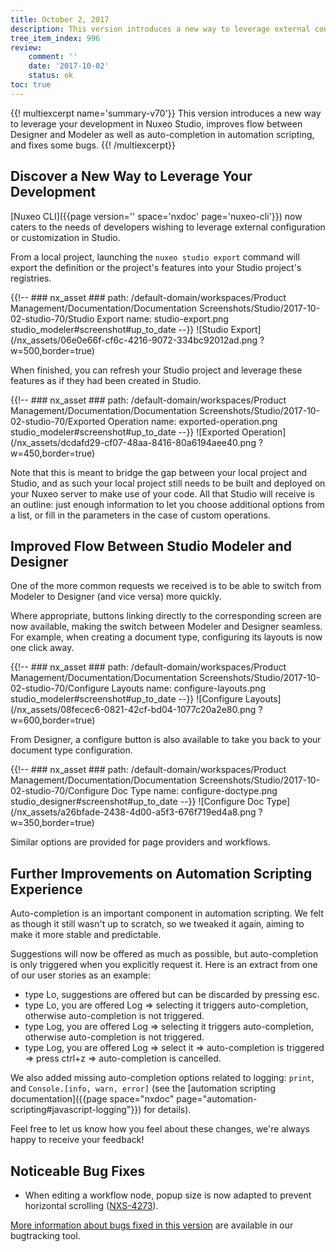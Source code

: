 ```yaml
---
title: October 2, 2017
description: This version introduces a new way to leverage external configuration/customization in Studio, improves auto-completion in scripting and flow between Modeler and Designer.
tree_item_index: 996
review:
    comment: ''
    date: '2017-10-02'
    status: ok
toc: true
---
```


{{! multiexcerpt name='summary-v70'}}
This version introduces a new way to leverage your development in Nuxeo Studio, improves flow between Designer and Modeler as well as auto-completion in automation scripting, and fixes some bugs.
{{! /multiexcerpt}}

## Discover a New Way to Leverage Your Development
[Nuxeo CLI]({{page version='' space='nxdoc' page='nuxeo-cli'}}) now caters to the needs of developers wishing to leverage external configuration or customization in Studio.

From a local project, launching the `nuxeo studio export` command will export the definition or the project's features into your Studio project's registries.

{{!--     ### nx_asset ###
    path: /default-domain/workspaces/Product Management/Documentation/Documentation Screenshots/Studio/2017-10-02-studio-70/Studio Export
    name: studio-export.png
    studio_modeler#screenshot#up_to_date
--}}
![Studio Export](/nx_assets/06e0e66f-cf6c-4216-9072-334bc92012ad.png ?w=500,border=true)

When finished, you can refresh your Studio project and leverage these features as if they had been created in Studio.

{{!--     ### nx_asset ###
    path: /default-domain/workspaces/Product Management/Documentation/Documentation Screenshots/Studio/2017-10-02-studio-70/Exported Operation
    name: exported-operation.png
    studio_modeler#screenshot#up_to_date
--}}
![Exported Operation](/nx_assets/dcdafd29-cf07-48aa-8416-80a6194aee40.png ?w=450,border=true)

Note that this is meant to bridge the gap between your local project and Studio, and as such your local project still needs to be built and deployed on your Nuxeo server to make use of your code. All that Studio will receive is an outline: just enough information to let you choose additional options from a list, or fill in the parameters in the case of custom operations.

## Improved Flow Between Studio Modeler and Designer
One of the more common requests we received is to be able to switch from Modeler to Designer (and vice versa) more quickly.

Where appropriate, buttons linking directly to the corresponding screen are now available, making the switch between Modeler and Designer seamless. For example, when creating a document type, configuring its layouts is now one click away.

{{!--     ### nx_asset ###
    path: /default-domain/workspaces/Product Management/Documentation/Documentation Screenshots/Studio/2017-10-02-studio-70/Configure Layouts
    name: configure-layouts.png
    studio_modeler#screenshot#up_to_date
--}}
![Configure Layouts](/nx_assets/08fecec6-0821-42cf-bd04-1077c20a2e80.png ?w=600,border=true)

From Designer, a configure button is also available to take you back to your document type configuration.

{{!--     ### nx_asset ###
    path: /default-domain/workspaces/Product Management/Documentation/Documentation Screenshots/Studio/2017-10-02-studio-70/Configure Doc Type
    name: configure-doctype.png
    studio_designer#screenshot#up_to_date
--}}
![Configure Doc Type](/nx_assets/a26bfade-2438-4d00-a5f3-676f719ed4a8.png ?w=350,border=true)

Similar options are provided for page providers and workflows.

## Further Improvements on Automation Scripting Experience
Auto-completion is an important component in automation scripting. We felt as though it still wasn't up to scratch, so we tweaked it again, aiming to make it more stable and predictable.

Suggestions will now be offered as much as possible, but auto-completion is only triggered when you explicitly request it. Here is an extract from one of our user stories as an example:

- type Lo, suggestions are offered but can be discarded by pressing esc.
- type Lo, you are offered Log => selecting it triggers auto-completion, otherwise auto-completion is not triggered.
- type Log, you are offered Log => selecting it triggers auto-completion, otherwise auto-completion is not triggered.
- type Log, you are offered Log => select it => auto-completion is triggered => press ctrl+z => auto-completion is cancelled.

We also added missing auto-completion options related to logging: `print`, and `Console.[info, warn, error]` (see the [automation scripting documentation]({{page space="nxdoc" page="automation-scripting#javascript-logging"}}) for details).

Feel free to let us know how you feel about these changes, we're always happy to receive your feedback!

## Noticeable Bug Fixes

- When editing a workflow node, popup size is now adapted to prevent horizontal scrolling ([NXS-4273](https://jira.nuxeo.com/browse/NXS-4273)).

[More information about bugs fixed in this version](https://jira.nuxeo.com/issues/?jql=fixVersion%20%3D%20%2270%22%20AND%20project%20%3D%20NXS) are available in our bugtracking tool.
